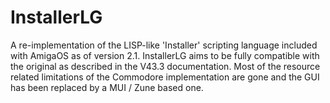 # InstallerLG

A re-implementation of the LISP-like 'Installer' scripting language included
with AmigaOS as of version 2.1. InstallerLG aims to be fully compatible with
the original as described in the V43.3 documentation. Most of the resource
related limitations of the Commodore implementation are gone and the GUI has
been replaced by a MUI / Zune based one.


